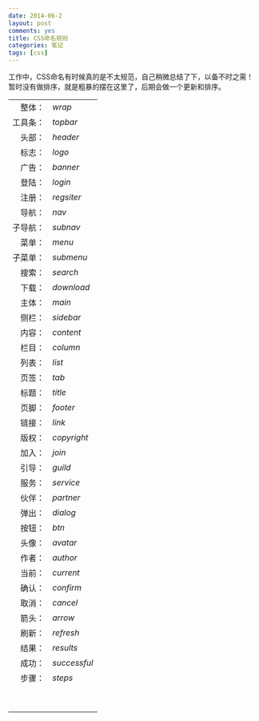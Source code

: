 ```yaml
---
date: 2014-06-2
layout: post
comments: yes
title: CSS命名规则
categories: 笔记
tags: [css]
---
```


工作中，CSS命名有时候真的是不太规范，自己稍微总结了下，以备不时之需！暂时没有做排序，就是粗暴的摆在这里了，后期会做一个更新和排序。

<table cellspacing="0" cellpadding="0">
 <tbody>
  <tr>
   <td align="right">整体：</td>
   <td><em>wrap</em></td>
  </tr>
  <tr>
   <td align="right">工具条：</td>
   <td><em>topbar</em></td>
  </tr>
  <tr>
   <td align="right">头部：</td>
   <td><em>header</em></td>
  </tr>
  <tr>
   <td align="right">标志：</td>
   <td><em>logo</em></td>
  </tr>
  <tr>
   <td align="right">广告：</td>
   <td><em>banner</em></td>
  </tr>
  <tr>
   <td align="right">登陆：</td>
   <td><em>login</em></td>
  </tr>
  <tr>
   <td align="right">注册：</td>
   <td><em>regsiter</em></td>
  </tr>
  <tr>
   <td align="right">导航：</td>
   <td><em>nav</em></td>
  </tr>
  <tr>
   <td align="right">子导航：</td>
   <td><em>subnav</em></td>
  </tr>
  <tr>
   <td align="right">菜单：</td>
   <td><em>menu</em></td>
  </tr>
  <tr>
   <td align="right">子菜单：</td>
   <td><em>submenu</em></td>
  </tr>
  <tr>
   <td align="right">搜索：</td>
   <td><em>search</em></td>
  </tr>
  <tr>
   <td align="right">下载：</td>
   <td><em>download</em></td>
  </tr>
  <tr>
   <td align="right">主体：</td>
   <td><em>main</em></td>
  </tr>
  <tr>
   <td align="right">侧栏：</td>
   <td><em>sidebar</em></td>
  </tr>
  <tr>
   <td align="right">内容：</td>
   <td><em>content</em></td>
  </tr>
  <tr>
   <td align="right">栏目：</td>
   <td><em>column</em></td>
  </tr>
  <tr>
   <td align="right">列表：</td>
   <td><em>list</em></td>
  </tr>
  <tr>
   <td align="right">页签：</td>
   <td><em>tab</em></td>
  </tr>
  <tr>
   <td align="right">标题：</td>
   <td><em>title</em></td>
  </tr>
  <tr>
   <td align="right">页脚：</td>
   <td><em>footer</em></td>
  </tr>
  <tr>
   <td align="right">链接：</td>
   <td><em>link</em></td>
  </tr>
  <tr>
   <td align="right">版权：</td>
   <td><em>copyright</em></td>
  </tr>
  <tr>
   <td align="right">加入：</td>
   <td><em>join</em></td>
  </tr>
  <tr>
   <td align="right">引导：</td>
   <td><em>guild</em></td>
  </tr>
  <tr>
   <td align="right">服务：</td>
   <td><em>service</em></td>
  </tr>
  <tr>
   <td align="right">伙伴：</td>
   <td><em>partner</em></td>
  </tr>
  <tr>
   <td align="right">弹出：</td>
   <td><em>dialog</em></td>
  </tr>
  <tr>
   <td align="right">按钮：</td>
   <td><em>btn</em></td>
  </tr>
  <tr>
   <td align="right">头像：</td>
   <td><em>avatar</em></td>
  </tr>
  <tr>
   <td align="right">作者：</td>
   <td><em>author</em></td>
  </tr>
  <tr>
   <td align="right">当前：</td>
   <td><em>current</em></td>
  </tr>
  <tr>
   <td align="right">确认：</td>
   <td><em>confirm</em></td>
  </tr>
  <tr>
   <td align="right">取消：</td>
   <td><em>cancel</em></td>
  </tr>
  <tr>
   <td align="right">箭头：</td>
   <td><em>arrow</em></td>
  </tr>
  <tr>
   <td align="right">刷新：</td>
   <td><em>refresh</em></td>
  </tr>
  <tr>
   <td align="right">结果：</td>
   <td><em>results</em></td>
  </tr>
  <tr>
   <td align="right">成功：</td>
   <td><em>successful</em></td>
  </tr>
  <tr>
   <td align="right">步骤：</td>
   <td><em>steps</em></td>
  </tr>
  <tr>
   <td align="right">&nbsp;</td>
   <td>&nbsp;</td>
  </tr>
  <tr>
   <td align="right">&nbsp;</td>
   <td>&nbsp;</td>
  </tr>
 </tbody>
</table>
